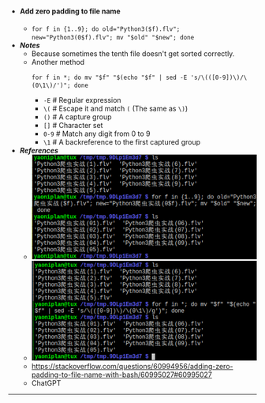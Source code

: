 - #### Add zero padding to file name
    - `for f in {1..9}; do old="Python3($f).flv"; new="Python3(0$f).flv"; mv "$old" "$new"; done`
- ***Notes***
    - Because sometimes the tenth file doesn't get sorted correctly.
    - Another method
      ```
      for f in *; do mv "$f" "$(echo "$f" | sed -E 's/\(([0-9])\)/\(0\1\)/')"; done
      ```
        - `-E` # Regular expression
        - `\(` # Escape it and match `(` (The same as `\)`)
        - `()` # A capture group
        - `[]` # Character set
        - `0-9` # Match any digit from 0 to 9
        - `\1` # A backreference to the first captured group
- ***References***
    - ![2023-12-25_19-30.png](../assets/2023-12-25_19-30.png)
    - ![2023-12-25_20-45.png](../assets/2023-12-25_20-45.png)
    - https://stackoverflow.com/questions/60994956/adding-zero-padding-to-file-name-with-bash/60995027#60995027
    - ChatGPT
- ---
